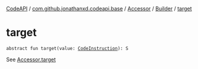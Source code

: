 [CodeAPI](../../../index.md) / [com.github.jonathanxd.codeapi.base](../../index.md) / [Accessor](../index.md) / [Builder](index.md) / [target](.)

# target

`abstract fun target(value: `[`CodeInstruction`](../../../com.github.jonathanxd.codeapi/-code-instruction.md)`): S`

See [Accessor.target](../target.md)

